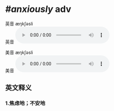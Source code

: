 # ***\#anxiously*** adv
英音 æŋkʃəsli  
英音
<audio src="./media/anxiously1_AAC.aac" controls="controls"></audio>

美音 æŋkʃəsli  
美音
<audio src="./media/anxiously2_AAC.aac" controls="controls"></audio>



  

英文释义
---
### 1.**焦虑地；不安地**  


